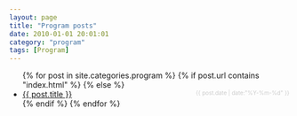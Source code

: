 ```yaml
---
layout: page
title: "Program posts"
date: 2010-01-01 20:01:01
category: "program"
tags: [Program]
---
```

<ul class="list-group list-group-flush">
    {% for post in site.categories.program %}
      {% if post.url contains "index.html" %}
      {% else %}
    <li class="list-group-item">
            <a href="{{ post.url }}">{{ post.title }}</a>
            <span style="float:right;color:#cccccc;font-size:10px;text-align:right;">{{ post.date | date:"%Y-%m-%d" }}</span>
    </li>
      {% endif %}
    {% endfor %}
</ul>
